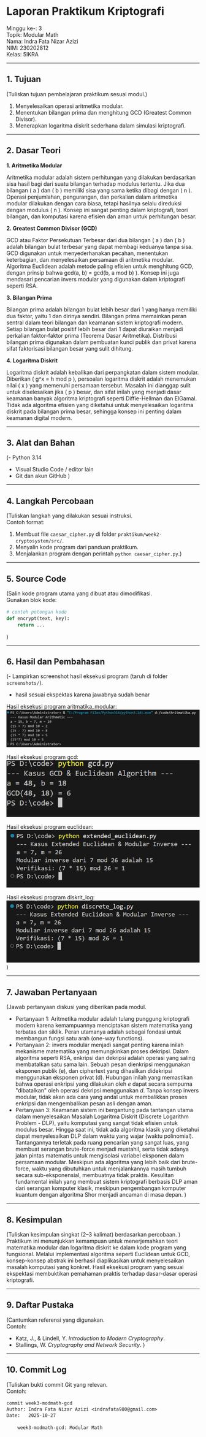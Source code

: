 # Laporan Praktikum Kriptografi
Minggu ke-: 3  
Topik: Modular Math  
Nama: Indra Fata Nizar Azizi  
NIM: 230202812  
Kelas: 5IKRA  

---

## 1. Tujuan
(Tuliskan tujuan pembelajaran praktikum sesuai modul.)
1. Menyelesaikan operasi aritmetika modular.  
2. Menentukan bilangan prima dan menghitung GCD (Greatest Common Divisor).  
3. Menerapkan logaritma diskrit sederhana dalam simulasi kriptografi. 
---

## 2. Dasar Teori
  
**1. Aritmetika Modular**

Aritmetika modular adalah sistem perhitungan yang dilakukan berdasarkan sisa hasil bagi dari suatu bilangan terhadap modulus tertentu. Jika dua bilangan ( a ) dan ( b ) memiliki sisa yang sama ketika dibagi dengan ( n ). Operasi penjumlahan, pengurangan, dan perkalian dalam aritmetika modular dilakukan dengan cara biasa, tetapi hasilnya selalu direduksi dengan modulus ( n ). Konsep ini sangat penting dalam kriptografi, teori bilangan, dan komputasi karena efisien dan aman untuk perhitungan besar.

**2. Greatest Common Divisor (GCD)**

GCD atau Faktor Persekutuan Terbesar dari dua bilangan ( a ) dan ( b ) adalah bilangan bulat terbesar yang dapat membagi keduanya tanpa sisa. GCD digunakan untuk menyederhanakan pecahan, menentukan keterbagian, dan menyelesaikan persamaan di aritmetika modular. Algoritma Euclidean adalah metode paling efisien untuk menghitung GCD, dengan prinsip bahwa gcd(a, b) = gcd(b, a mod b) ). Konsep ini juga mendasari pencarian invers modular yang digunakan dalam kriptografi seperti RSA.

**3. Bilangan Prima**

Bilangan prima adalah bilangan bulat lebih besar dari 1 yang hanya memiliki dua faktor, yaitu 1 dan dirinya sendiri. Bilangan prima memainkan peran sentral dalam teori bilangan dan keamanan sistem kriptografi modern. Setiap bilangan bulat positif lebih besar dari 1 dapat diuraikan menjadi perkalian faktor-faktor prima (Teorema Dasar Aritmetika). Distribusi bilangan prima digunakan dalam pembuatan kunci publik dan privat karena sifat faktorisasi bilangan besar yang sulit dihitung.

**4. Logaritma Diskrit**

Logaritma diskrit adalah kebalikan dari perpangkatan dalam sistem modular. Diberikan ( g^x = h mod p ), persoalan logaritma diskrit adalah menemukan nilai ( x ) yang memenuhi persamaan tersebut. Masalah ini dianggap sulit untuk diselesaikan jika ( p ) besar, dan sifat inilah yang menjadi dasar keamanan banyak algoritma kriptografi seperti Diffie-Hellman dan ElGamal. Tidak ada algoritma efisien yang diketahui untuk menyelesaikan logaritma diskrit pada bilangan prima besar, sehingga konsep ini penting dalam keamanan digital modern.

---

## 3. Alat dan Bahan
(- Python 3.14  
- Visual Studio Code / editor lain  
- Git dan akun GitHub )

---

## 4. Langkah Percobaan
(Tuliskan langkah yang dilakukan sesuai instruksi.  
Contoh format:
1. Membuat file `caesar_cipher.py` di folder `praktikum/week2-cryptosystem/src/`.
2. Menyalin kode program dari panduan praktikum.
3. Menjalankan program dengan perintah `python caesar_cipher.py`.)

---

## 5. Source Code
(Salin kode program utama yang dibuat atau dimodifikasi.  
Gunakan blok kode:

```python
# contoh potongan kode
def encrypt(text, key):
    return ...
```
)

---

## 6. Hasil dan Pembahasan
(- Lampirkan screenshot hasil eksekusi program (taruh di folder `screenshots/`).  
- hasil sesuai ekspektas karena jawabnya sudah benar

Hasil eksekusi program aritmatika_modular:
![Hasil aritmatika_modular](Screenshot/hasil_aritmatika_modular.png)

Hasil eksekusi program gcd:  
![Hasil gcd](Screenshot/hasil_gcd.png)

Hasil eksekusi program euclidean:
![Hasil euclidean](Screenshot/hasil_euclidean.png)

Hasil eksekusi program diskrit_log:
![Hasil diskrit_log](Screenshot/hasil_diskrit_log.png)
)

---

## 7. Jawaban Pertanyaan
(Jawab pertanyaan diskusi yang diberikan pada modul.  
- Pertanyaan 1: Aritmetika modular adalah tulang punggung kriptografi modern karena kemampuannya menciptakan sistem matematika yang terbatas dan siklik. Peran utamanya adalah sebagai fondasi untuk membangun fungsi satu arah (one-way functions).  
- Pertanyaan 2: invers modular menjadi sangat penting karena inilah mekanisme matematika yang memungkinkan proses dekripsi. Dalam algoritma seperti RSA, enkripsi dan dekripsi adalah operasi yang saling membatalkan satu sama lain. Sebuah pesan dienkripsi menggunakan eksponen publik (e), dan ciphertext yang dihasilkan didekripsi menggunakan eksponen privat (d). Hubungan inilah yang memastikan bahwa operasi enkripsi yang dilakukan oleh $e$ dapat secara sempurna "dibatalkan" oleh operasi dekripsi menggunakan $d$. Tanpa konsep invers modular, tidak akan ada cara yang andal untuk membalikkan proses enkripsi dan mengembalikan pesan asli dengan aman.
- Pertanyaan 3: Keamanan sistem ini bergantung pada tantangan utama dalam menyelesaikan Masalah Logaritma Diskrit (Discrete Logarithm Problem - DLP), yaitu komputasi yang sangat tidak efisien untuk modulus besar. Hingga saat ini, tidak ada algoritma klasik yang diketahui dapat menyelesaikan DLP dalam waktu yang wajar (waktu polinomial). Tantangannya terletak pada ruang pencarian yang sangat luas, yang membuat serangan brute-force menjadi mustahil, serta tidak adanya jalan pintas matematis untuk mengisolasi variabel eksponen dalam persamaan modular. Meskipun ada algoritma yang lebih baik dari brute-force, waktu yang dibutuhkan untuk menjalankannya masih tumbuh secara sub-eksponensial, membuatnya tidak praktis. Kesulitan fundamental inilah yang membuat sistem kriptografi berbasis DLP aman dari serangan komputer klasik, meskipun pengembangan komputer kuantum dengan algoritma Shor menjadi ancaman di masa depan.
)
---

## 8. Kesimpulan
(Tuliskan kesimpulan singkat (2–3 kalimat) berdasarkan percobaan.  )
Praktikum ini menunjukkan kemampuan untuk menerjemahkan teori matematika modular dan logaritma diskrit ke dalam kode program yang fungsional. Melalui implementasi algoritma seperti Euclidean untuk GCD, konsep-konsep abstrak ini berhasil diaplikasikan untuk menyelesaikan masalah komputasi yang konkret. Hasil eksekusi program yang sesuai ekspektasi membuktikan pemahaman praktis terhadap dasar-dasar operasi kriptografi.

---

## 9. Daftar Pustaka
(Cantumkan referensi yang digunakan.  
Contoh:  
- Katz, J., & Lindell, Y. *Introduction to Modern Cryptography*.  
- Stallings, W. *Cryptography and Network Security*.  )

---

## 10. Commit Log
(Tuliskan bukti commit Git yang relevan.  
Contoh:
```
commit week3-modmath-gcd
Author: Indra Fata Nizar Azizi <indrafata980@gmail.com>
Date:   2025-10-27

    week3-modmath-gcd: Modular Math 
```

